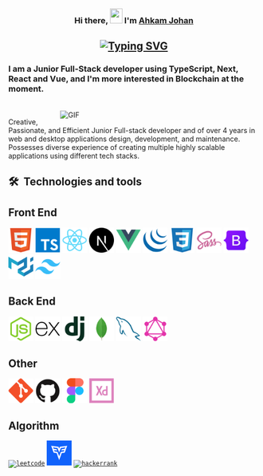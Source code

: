 <h3 align="center">
Hi there, <img src="https://media.giphy.com/media/hvRJCLFzcasrR4ia7z/giphy.gif" width="25px" height="30px" /> I'm <a href="https://cvdesignr.com/p/638d6234c7dee">Ahkam Johan</a>
<!-- Hi there, <img src="https://media.giphy.com/media/hvRJCLFzcasrR4ia7z/giphy.gif" width="25px" height="30px" /> I'm <a href="https://cvdesignr.com/p/6324e0eba60b5" target="_blank" rel="noreferrer">Tenshi Ota</a> -->
</h3>

 <h2 align="center">

[![Typing SVG](https://readme-typing-svg.herokuapp.com?font=firacode&color=%235BCDEC&size=26&duration=2500&center=true&vCenter=true&lines=Junior+Full+Stack+developer;Open+source+contributor)](https://git.io/typing-svg)

</h2>

### I am a Junior Full-Stack developer using TypeScript, Next, React and Vue, and I'm more interested in Blockchain at the moment.

<br/>

<img align="right" alt="GIF" src="https://user-images.githubusercontent.com/99034743/159381479-da89d532-bab2-4e1c-b427-a8bf281dcb2f.gif" width="400" />
  <p>

Creative, Passionate, and Efficient Junior Full-stack developer and of over 4 years in web and desktop applications design, development, and maintenance. Possesses diverse experience of creating multiple highly scalable applications using different tech stacks.

</p>

## 🛠  Technologies and tools

<h2 font-weight="bold">Front End</h2>
<div>
  <div align="left">
  <code><img alt="Html" height="50" width="50" src="https://github.com/devicons/devicon/blob/master/icons/html5/html5-original.svg"></code>
  <code><img alt="Typescript" height="50" width="50" src="https://github.com/devicons/devicon/blob/master/icons/typescript/typescript-original.svg"></code>
  <code><img alt="React" height="50" width="50" src="https://github.com/devicons/devicon/blob/master/icons/react/react-original.svg"></code>
  <code><img alt="Next" height="50" width="50" src="https://github.com/devicons/devicon/blob/master/icons/nextjs/nextjs-original.svg"></code>
  <code><img alt="Vue" height="50" width="50" src="https://github.com/devicons/devicon/blob/master/icons/vuejs/vuejs-original.svg"></code>
  <code><img alt="JQuery" height="50" width="50" src="https://github.com/devicons/devicon/blob/master/icons/jquery/jquery-original.svg"></code>
  <code><img alt="CSS" height="50" width="50" src="https://github.com/devicons/devicon/blob/master/icons/css3/css3-original.svg"/></code>
  <code><img alt="SASS" height="50" width="50" src="https://github.com/devicons/devicon/blob/master/icons/sass/sass-original.svg"></code>
  <code><img alt="Bootstrap" height="50" width="50" src="https://github.com/devicons/devicon/blob/master/icons/bootstrap/bootstrap-original.svg"></code>
  <code><img alt="MUI" height="50" width="50" src="https://github.com/devicons/devicon/blob/master/icons/materialui/materialui-original.svg"></code>
  <code><img alt="Tailwind" height="50" width="50" src="https://github.com/devicons/devicon/blob/master/icons/tailwindcss/tailwindcss-plain.svg"></code>
  </div>
</div>
<h2 font-weight="bold">Back End</h2>
<div>
  <div align="left">
  <code><img alt="Node" height="50" width="50" src="https://github.com/devicons/devicon/blob/master/icons/nodejs/nodejs-original.svg"></code>
  <code><img alt="Express" height="50" width="50" src="https://github.com/devicons/devicon/blob/master/icons/express/express-original.svg"></code>
  <code><img alt="Django" height="50" width="50" src="https://github.com/devicons/devicon/blob/master/icons/django/django-plain.svg"></code>
  <code><img alt="MongoDB" height="50" width="50" src="https://github.com/devicons/devicon/blob/master/icons/mongodb/mongodb-original.svg"></code>
  <code><img alt="MySQL" height="50" width="50" src="https://github.com/devicons/devicon/blob/master/icons/mysql/mysql-original.svg"></code>
  <code><img alt="GraphQL" height="50" width="50" src="https://github.com/devicons/devicon/blob/master/icons/graphql/graphql-plain.svg"></code>
  </div>
</div>
<h2 font-weight="bold">Other</h2>
<div>
  <div align="left">
  <code><img alt="Git" height="50" width="50" src="https://github.com/devicons/devicon/blob/master/icons/git/git-original.svg"></code>
  <code><img alt="Github" height="50" width="50" src="https://github.com/devicons/devicon/blob/master/icons/github/github-original.svg"/></code>
  <code><img alt="Figma" height="50" width="50" src="https://github.com/devicons/devicon/blob/master/icons/figma/figma-original.svg"/></code>
  <code><img alt="XD" height="50" width="50" src="https://github.com/devicons/devicon/blob/master/icons/xd/xd-line.svg"/></code>
  </div>
</div>

<h2 font-weight="bold">Algorithm</h2>
<div>
  <div align="left">
  <a href="https://www.leetcode.com/padrone1225"><code><img alt="leetcode" height="50" width="50" src="https://raw.githubusercontent.com/rahuldkjain/github-profile-readme-generator/master/src/images/icons/Social/leet-code.svg"></code><a>
  <a href="https://app.codesignal.com/profile/ahkam1225"><code><img alt="leetcode" height="50" width="50" src="/images.png"></code></a>
  <a href="https://www.hackerrank.com/ahkamjohan"><code><img alt="hackerrank" height="50" width="50" src="https://raw.githubusercontent.com/rahuldkjain/github-profile-readme-generator/master/src/images/icons/Social/hackerrank.svg"></code></a>
   </div>
</div>

<!--
<div align="center"> -->

<!-- <img height="180em" src="https://github-readme-stats.vercel.app/api?username=padrone1225&show_icons=true&theme=github_dark&count_private=true"/> -->
<!-- <img height="180em" src="https://github-readme-stats.vercel.app/api/top-langs/?username=padrone1225&layout=compact&langs_count=7&theme=github_dark"/> -->

<!-- <img align="center" src="https://github-readme-streak-stats.herokuapp.com/?user=padrone1225&&theme=tokyonight" alt="padrone1225" /> -->

<!-- <img align="center" width="100%" src="https://activity-graph.herokuapp.com/graph?username=padrone1225&bg_color=0D1117&color=5BCDEC&line=5BCDEC&point=FFFFFF&hide_border=true" alt="padrone1225" /> -->

<!-- <br> -->

<!-- ## 🏆 GitHub Trophies

![](https://github-profile-trophy.vercel.app/?username=padrone1225&theme=radical&no-frame=false&no-bg=true&margin-w=4) -->

<!-- ![Github Stats](https://github-readme-stats.vercel.app/api?username=padrone1225&count_private=true&show_icons=true&include_all_commits=true)
![Top Langs](https://github-readme-stats.vercel.app/api/top-langs/?username=padrone1225&hide=TeX&layout=compact)
[![GitHub Streak](https://streak-stats.demolab.com/?user=padrone1225)](https://git.io/streak-stats) -->
